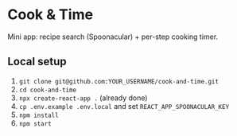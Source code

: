 # Cook & Time

Mini app: recipe search (Spoonacular) + per-step cooking timer.

## Local setup
1. `git clone git@github.com:YOUR_USERNAME/cook-and-time.git`
2. `cd cook-and-time`
3. `npx create-react-app .` (already done)
4. `cp .env.example .env.local` and set `REACT_APP_SPOONACULAR_KEY`
5. `npm install`
6. `npm start`

